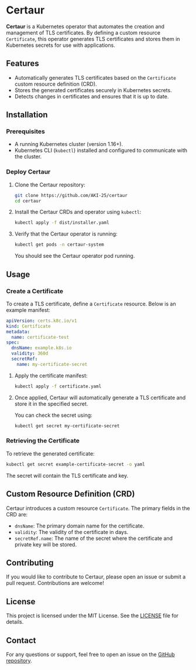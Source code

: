 # Certaur

**Certaur** is a Kubernetes operator that automates the creation and management of TLS certificates. By defining a custom resource `Certificate`, this operator generates TLS certificates and stores them in Kubernetes secrets for use with applications.

## Features

- Automatically generates TLS certificates based on the `Certificate` custom resource definition (CRD).
- Stores the generated certificates securely in Kubernetes secrets.
- Detects changes in certificates and ensures that it is up to date.

## Installation

### Prerequisites

- A running Kubernetes cluster (version 1.16+).
- Kubernetes CLI (`kubectl`) installed and configured to communicate with the cluster.

### Deploy Certaur

1. Clone the Certaur repository:

   ```bash
   git clone https://github.com/AKI-25/certaur
   cd certaur
   ```

2. Install the Certaur CRDs and operator using `kubectl`:

   ```bash
   kubectl apply -f dist/installer.yaml
   ```

3. Verify that the Certaur operator is running:

   ```bash
   kubectl get pods -n certaur-system
   ```

   You should see the Certaur operator pod running.

## Usage

### Create a Certificate

To create a TLS certificate, define a `Certificate` resource. Below is an example manifest:

```yaml
apiVersion: certs.k8c.io/v1
kind: Certificate
metadata:
  name: certificate-test
spec:
  dnsName: example.k8s.io
  validity: 360d
  secretRef:
    name: my-certificate-secret
```

1. Apply the certificate manifest:

   ```bash
   kubectl apply -f certificate.yaml
   ```

2. Once applied, Certaur will automatically generate a TLS certificate and store it in the specified secret.

   You can check the secret using:

   ```bash
   kubectl get secret my-certificate-secret
   ```

### Retrieving the Certificate

To retrieve the generated certificate:

```bash
kubectl get secret example-certificate-secret -o yaml
```

The secret will contain the TLS certificate and key.

## Custom Resource Definition (CRD)

Certaur introduces a custom resource `Certificate`. The primary fields in the CRD are:

- `dnsName`: The primary domain name for the certificate.
- `validity`: The validity of the certificate in days.
- `secretRef.name`: The name of the secret where the certificate and private key will be stored.

## Contributing

If you would like to contribute to Certaur, please open an issue or submit a pull request. Contributions are welcome!

## License

This project is licensed under the MIT License. See the [LICENSE](LICENSE) file for details.

## Contact

For any questions or support, feel free to open an issue on the [GitHub repository](https://github.com/AKI-25/certaur/issues).